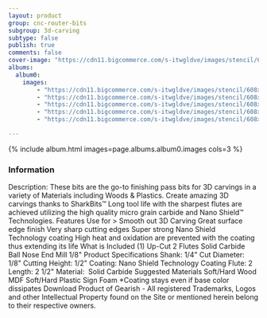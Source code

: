 ```yaml
---
layout: product
group: cnc-router-bits
subgroup: 3d-carving
subtype: false
publish: true
comments: false
cover-image: "https://cdn11.bigcommerce.com/s-itwgldve/images/stencil/608x608/products/2392/7396/sb_1518_ns_s_w_2__89635.1675310611.png?c=2"
albums:
  album0:
    images:
        - "https://cdn11.bigcommerce.com/s-itwgldve/images/stencil/608x608/products/2392/7396/sb_1518_ns_s_w_2__89635.1675310611.png?c=2"
        - "https://cdn11.bigcommerce.com/s-itwgldve/images/stencil/608x608/products/2392/7668/1518-NS_Bit_Spin__95840.1675310611.gif?c=2"
        - "https://cdn11.bigcommerce.com/s-itwgldve/images/stencil/608x608/products/2392/6172/sb_1518_ns_g_w_1__73249.1675310611.png?c=2"
        - "https://cdn11.bigcommerce.com/s-itwgldve/images/stencil/608x608/products/2392/6319/SB-1518-NS__91616.1675310611.jpg?c=2"
        - "https://cdn11.bigcommerce.com/s-itwgldve/images/stencil/608x608/products/2392/6326/SB-1518-NS__34962.1675310611.jpg?c=2"

---
```


{% include album.html images=page.albums.album0.images cols=3 %}

### Information

Description:
 These bits are the go-to finishing pass bits for 3D carvings in a variety of Materials including Woods & Plastics.  Create amazing 3D carvings thanks to SharkBits™ Long tool life with the sharpest flutes are achieved utilizing the high quality micro grain carbide and Nano Shield™ Technologies.  Features  Use for > Smooth out 3D Carving Great surface edge finish Very sharp cutting edges Super strong Nano Shield Technology coating High heat and oxidation are prevented with the coating thus extending its life  What is Included  (1) Up-Cut 2 Flutes Solid Carbide Ball Nose End Mill 1/8"  Product Specifications  Shank: 1/4" Cut Diameter: 1/8" Cutting Height: 1/2" Coating: Nano Shield Technology Coating Flute: 2 Length: 2 1/2" Material:  Solid Carbide  Suggested Materials   Soft/Hard Wood MDF Soft/Hard Plastic Sign Foam   *Coating stays even if base color dissipates Download Product of Gearish - All registered Trademarks, Logos and other Intellectual Property found on the Site or mentioned herein belong to their respective owners.  


